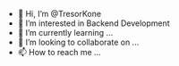 - 👋 Hi, I’m @TresorKone
- 👀 I’m interested in Backend Development
- 🌱 I’m currently learning ...
- 💞️ I’m looking to collaborate on ...
- 📫 How to reach me ...

<!---
TresorKone/TresorKone is a ✨ special ✨ repository because its `README.md` (this file) appears on your GitHub profile.
You can click the Preview link to take a look at your changes.
--->
